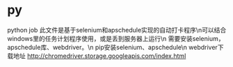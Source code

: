# py
python job
此文件是基于selenium和apschedule实现的自动打卡程序\n可以结合windows里的任务计划程序使用，或是丢到服务器上运行\n
需要安装selenium，apschedule库、webdriver。\n
pip安装selenium、apschedule\n
webdriver下载地址 http://chromedriver.storage.googleapis.com/index.html
